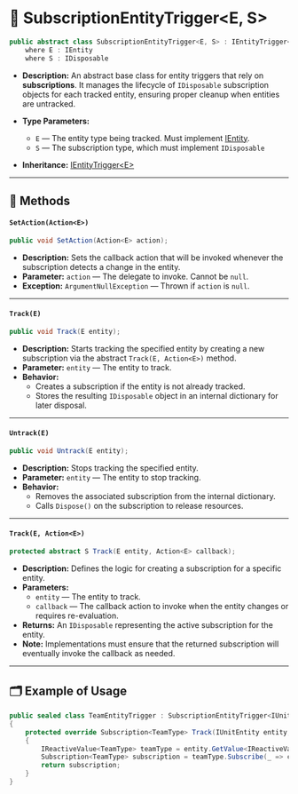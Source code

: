 # 🧩 SubscriptionEntityTrigger<E, S>

```csharp
public abstract class SubscriptionEntityTrigger<E, S> : IEntityTrigger<E>
    where E : IEntity
    where S : IDisposable
```

- **Description:** An abstract base class for entity triggers that rely on **subscriptions**. It manages the lifecycle
  of `IDisposable` subscription objects for each tracked entity, ensuring proper cleanup when entities are untracked.

- **Type Parameters:**
    - `E` — The entity type being tracked. Must implement [IEntity](../Entities/IEntity.md).
    - `S` — The subscription type, which must implement `IDisposable`

- **Inheritance:** [IEntityTrigger\<E>](IEntityTrigger%601.md)

---

## 🏹 Methods

#### `SetAction(Action<E>)`

```csharp
public void SetAction(Action<E> action);
```

- **Description:** Sets the callback action that will be invoked whenever the subscription detects a change in the
  entity.
- **Parameter:** `action` — The delegate to invoke. Cannot be `null`.
- **Exception:** `ArgumentNullException` — Thrown if `action` is `null`.

---

#### `Track(E)`

```csharp
public void Track(E entity);
```

- **Description:** Starts tracking the specified entity by creating a new subscription via the abstract
  `Track(E, Action<E>)` method.
- **Parameter:** `entity` — The entity to track.
- **Behavior:**
    - Creates a subscription if the entity is not already tracked.
    - Stores the resulting `IDisposable` object in an internal dictionary for later disposal.

---

#### `Untrack(E)`

```csharp
public void Untrack(E entity);
```

- **Description:** Stops tracking the specified entity.
- **Parameter:** `entity` — The entity to stop tracking.
- **Behavior:**
    - Removes the associated subscription from the internal dictionary.
    - Calls `Dispose()` on the subscription to release resources.

---

#### `Track(E, Action<E>)`

```csharp
protected abstract S Track(E entity, Action<E> callback);
```

- **Description:** Defines the logic for creating a subscription for a specific entity.
- **Parameters:**
    - `entity` — The entity to track.
    - `callback` — The callback action to invoke when the entity changes or requires re-evaluation.
- **Returns:** An `IDisposable` representing the active subscription for the entity.
- **Note:** Implementations must ensure that the returned subscription will eventually invoke the callback as needed.

---

## 🗂 Example of Usage

```csharp
public sealed class TeamEntityTrigger : SubscriptionEntityTrigger<IUnitEntity, Subscription<TeamType>>
{
    protected override Subscription<TeamType> Track(IUnitEntity entity, Action<IUnitEntity> callback) 
    {
        IReactiveValue<TeamType> teamType = entity.GetValue<IReactiveValue<TeamType>>("Team");
        Subscription<TeamType> subscription = teamType.Subscribe(_ => callback.Invoke(entity));
        return subscription;
    } 
}
```